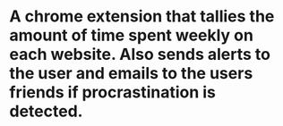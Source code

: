 # A chrome extension that tallies the amount of time spent weekly on each website. Also sends alerts to the user and emails to the users friends if procrastination is detected.